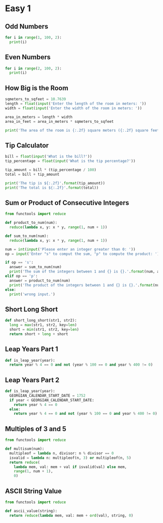 # Easy 1

## Odd Numbers

```python
for i in range(1, 100, 2):
  print(i)
```

## Even Numbers

```python
for i in range(2, 100, 2):
  print(i)
```
## How Big is the Room

```python
sqmeters_to_sqfeet = 10.7639
length = float(input('Enter the length of the room in meters: '))
width = float(input('Enter the width of the room in meters: '))

area_in_meters = length * width
area_in_feet = area_in_meters * sqmeters_to_sqfeet

print('The area of the room is {:.2f} square meters ({:.2f} square feet).'.format(area_in_meters, area_in_feet))
```

## Tip Calculator

```python
bill = float(input('What is the bill?'))
tip_percentage = float(input('What is the tip percentage?'))

tip_amount = bill * (tip_percentage / 100)
total = bill + tip_amount

print('The tip is ${:.2f}'.format(tip_amount))
print('The total is ${:.2f}'.format(total))
```

## Sum or Product of Consecutive Integers

```python
from functools import reduce

def product_to_num(num):
  reduce(lambda x, y: x * y, range(1, num + 1))

def sum_to_num(num):
  reduce(lambda x, y: x * y, range(1, num + 1))

num = int(input('Please enter an integer greater than 0: '))
op = input('Enter "s" to comput the sum, "p" to compute the product: ')[0].lower()

if op == 's':
  answer = sum_to_num(num)
  print('The sum of the integers between 1 and {} is {}.'.format(num, answer))
elif op == 'p':
  answer = product_to_num(num)
  print('The product of the integers between 1 and {} is {}.'.format(num, answer))
else:
  print('wrong input.')
```

## Short Long Short

```python
def short_long_short(str1, str2):
  long = max(str1, str2, key=len)
  short = min(str1, str2, key=len)
  return short + long + short
```

## Leap Years Part 1

```python
def is_leap_year(year):
  return year % 4 == 0 and not (year % 100 == 0 and year % 400 != 0)
```

## Leap Years Part 2

```python
def is_leap_year(year):
  GEORGIAN_CALENDAR_START_DATE = 1752
  if year < GEORGIAN_CALENDAR_START_DATE:
    return year % 4 == 0
  else:
    return year % 4 == 0 and not (year % 100 == 0 and year % 400 != 0)
```

## Multiples of 3 and 5

```python
from functools import reduce

def multisum(num):
  multipleof = lambda n, divisor: n % divisor == 0
  isvalid = lambda n: multipleof(n, 3) or multipleof(n, 5)
  return reduce(
    lambda mem, val: mem + val if isvalid(val) else mem,
    range(1, num + 1),
    0)
```

## ASCII String Value

```python
from functools import reduce

def ascii_value(string):
  return reduce(lambda mem, val: mem + ord(val), string, 0)
```
